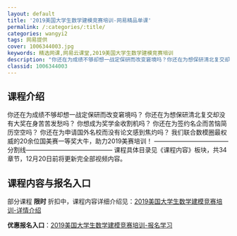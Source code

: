 ```yaml
---
layout: default
title: '2019美国大学生数学建模竞赛培训-网易精品单课'
permalink: /:categories/:title/
categories: wangyi2
tags: 网易提供
cover: 1006344003.jpg
keywords: 精选网课,网易云课堂,2019美国大学生数学建模竞赛培训
description: "你还在为成绩不够却想一战定保研而改变窘境吗？你还在为想保研清北复交却没有大奖在身苦苦发愁吗？你想成为奖学金收割机吗？你还在为签约名企而苦恼简历空空吗？你还在为申请国外名校而没有论文感到焦灼吗"
classid: 1006344003
---
```


## 课程介绍

你还在为成绩不够却想一战定保研而改变窘境吗？
你还在为想保研清北复交却没有大奖在身苦苦发愁吗？
你想成为奖学金收割机吗？
你还在为签约名企而苦恼简历空空吗？
你还在为申请国外名校而没有论文感到焦灼吗？
我们联合数模圈最权威的20余位国美赛一等奖大牛，助力2019美赛培训！
————————————分割线——————————————
课程具体目录见《课程内容》板块，共34章节，12月20日前将更新完全部视频内容。

## 课程内容与报名入口

部分课程 **限时** 折扣中，课程内容详细介绍见：[2019美国大学生数学建模竞赛培训-详情介绍](https://study.163.com/course/introduction/1006344003.htm?share=1&shareId=1025206652&utm_campaign=share&utm_medium=iphoneShare&utm_source=&utm_u=1025206652)

**优惠报名入口**：[2019美国大学生数学建模竞赛培训-报名学习](https://study.163.com/course/introduction/1006344003.htm?share=1&shareId=1025206652&utm_campaign=share&utm_medium=iphoneShare&utm_source=&utm_u=1025206652)

